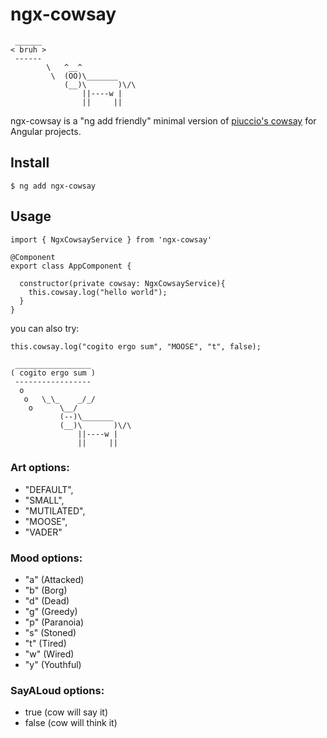 # ngx-cowsay

````
 ______
< bruh >
 ------
        \   ^__^
         \  (OO)\_______
            (__)\       )\/\
                ||----w |
                ||     ||
````

ngx-cowsay is a "ng add friendly" minimal version of [piuccio's cowsay](https://github.com/piuccio/cowsay) for Angular projects.

## Install

    $ ng add ngx-cowsay

## Usage

````
import { NgxCowsayService } from 'ngx-cowsay'

@Component
export class AppComponent {

  constructor(private cowsay: NgxCowsayService){
    this.cowsay.log("hello world");
  }
}

````
you can also try:

    this.cowsay.log("cogito ergo sum", "MOOSE", "t", false);

````
 _________________
( cogito ergo sum )
 -----------------
  o
   o   \_\_    _/_/
    o      \__/
           (--)\_______
           (__)\       )\/\
               ||----w |
               ||     ||
````

### Art options:
- "DEFAULT",
- "SMALL",
- "MUTILATED",
- "MOOSE",
- "VADER"

### Mood options:
- "a" (Attacked)
- "b" (Borg)
- "d" (Dead)
- "g" (Greedy)
- "p" (Paranoia)
- "s" (Stoned)
- "t" (Tired)
- "w" (Wired)
- "y" (Youthful)

### SayALoud options:
- true (cow will say it)
- false (cow will think it)
